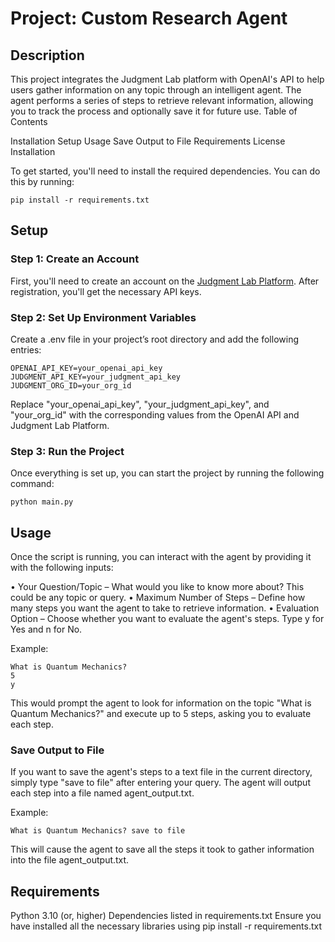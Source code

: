 # Project: Custom Research Agent

## Description

This project integrates the Judgment Lab platform with OpenAI's API to help users gather information on any topic through an intelligent agent. The agent performs a series of steps to retrieve relevant information, allowing you to track the process and optionally save it for future use.
Table of Contents

Installation
Setup
Usage
Save Output to File
Requirements
License
Installation

To get started, you'll need to install the required dependencies. You can do this by running:

```
pip install -r requirements.txt
```

## Setup


### Step 1: Create an Account
First, you'll need to create an account on the [Judgment Lab Platform](https://app.judgmentlabs.ai/register). After registration, you'll get the necessary API keys.

### Step 2: Set Up Environment Variables
Create a .env file in your project’s root directory and add the following entries:

```
OPENAI_API_KEY=your_openai_api_key
JUDGMENT_API_KEY=your_judgment_api_key
JUDGMENT_ORG_ID=your_org_id
```
Replace "your_openai_api_key", "your_judgment_api_key", and "your_org_id" with the corresponding values from the OpenAI API and Judgment Lab Platform.

### Step 3: Run the Project
Once everything is set up, you can start the project by running the following command:
```
python main.py
```

## Usage

Once the script is running, you can interact with the agent by providing it with the following inputs:


  • Your Question/Topic – What would you like to know more about? This could be any topic or query.
  • Maximum Number of Steps – Define how many steps you want the agent to take to retrieve information.
  • Evaluation Option – Choose whether you want to evaluate the agent's steps. Type y for Yes and n for No.
  
Example:
```
What is Quantum Mechanics?
5
y
```
This would prompt the agent to look for information on the topic "What is Quantum Mechanics?" and execute up to 5 steps, asking you to evaluate each step.

### Save Output to File

If you want to save the agent's steps to a text file in the current directory, simply type "save to file" after entering your query. The agent will output each step into a file named agent_output.txt.

Example:
```
What is Quantum Mechanics? save to file
```
This will cause the agent to save all the steps it took to gather information into the file agent_output.txt.

## Requirements

Python 3.10 (or, higher)
Dependencies listed in requirements.txt
Ensure you have installed all the necessary libraries using pip install -r requirements.txt
